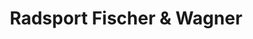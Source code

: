 ---
title: "Radsport Fischer & Wagner"
url: /kirchheim-unter-teck/radsport-fischer-und-wagner/
shop: Fahrrad
---